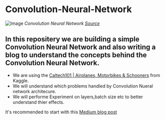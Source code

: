 # Convolution-Neural-Network

![Image](https://mlnotebook.github.io/img/CNN/convSobel.gif)
*Convolution Neural Network [Source](https://mlnotebook.github.io)*

## In this repositery we are building a simple Convolution Neural Network and also writing a blog to understand the concepts behind the Convolution Neural Network.

- We are using the [Caltech101 | Airplanes, Motorbikes & Schooners](https://www.kaggle.com/datasets/maricinnamon/caltech101-airplanes-motorbikes-schooners) from Kaggle.
- We will understand which problems handled by Convolution Nueral network architecure.
- We will performe Experiment on layers,batch size etc to better understand thier effects.

It's recommended to start with this [Medium blog post](https://medium.com/@yogesh.grjr4/convolution-neural-network-43d0380d229d)


